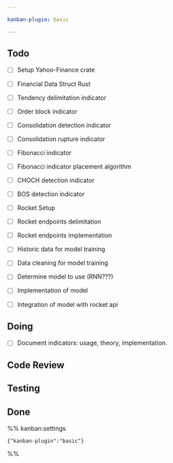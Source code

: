 ```yaml
---

kanban-plugin: basic

---
```


## Todo

- [ ] Setup Yahoo-Finance crate
- [ ] Financial Data Struct Rust
- [ ] Tendency delimitation indicator
- [ ] Order block indicator
- [ ] Consolidation detection indicator
- [ ] Consolidation rupture indicator
- [ ] Fibonacci indicator
- [ ] Fibonacci indicator placement algorithm
- [ ] CHOCH detection indicator
- [ ] BOS detection indicator
- [ ] Rocket Setup
- [ ] Rocket endpoints delimitation
- [ ] Rocket endpoints implementation
- [ ] Historic data for model training
- [ ] Data cleaning for model training
- [ ] Determine model to use (RNN???)
- [ ] Implementation of model
- [ ] Integration of model with rocket api


## Doing

- [ ] Document indicators: usage, theory, implementation.


## Code Review



## Testing



## Done





%% kanban:settings
```
{"kanban-plugin":"basic"}
```
%%